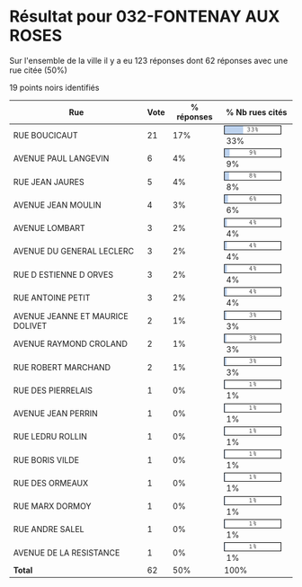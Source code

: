 # Résultat pour 032-FONTENAY AUX ROSES

Sur l'ensemble de la ville il y a eu 123 réponses dont 62 réponses avec une rue citée (50%)

19 points noirs identifiés

| Rue | Vote | % réponses | % Nb rues cités|
|-----|------|------------|----------------|
| RUE BOUCICAUT | 21 | 17% | <img src="../../img/bar_33.gif" />&nbsp;33%|
| AVENUE PAUL LANGEVIN | 6 | 4% | <img src="../../img/bar_9.gif" />&nbsp;9%|
| RUE JEAN JAURES | 5 | 4% | <img src="../../img/bar_8.gif" />&nbsp;8%|
| AVENUE JEAN MOULIN | 4 | 3% | <img src="../../img/bar_6.gif" />&nbsp;6%|
| AVENUE LOMBART | 3 | 2% | <img src="../../img/bar_4.gif" />&nbsp;4%|
| AVENUE DU GENERAL LECLERC | 3 | 2% | <img src="../../img/bar_4.gif" />&nbsp;4%|
| RUE D ESTIENNE D ORVES | 3 | 2% | <img src="../../img/bar_4.gif" />&nbsp;4%|
| RUE ANTOINE PETIT | 3 | 2% | <img src="../../img/bar_4.gif" />&nbsp;4%|
| AVENUE JEANNE ET MAURICE DOLIVET | 2 | 1% | <img src="../../img/bar_3.gif" />&nbsp;3%|
| AVENUE RAYMOND CROLAND | 2 | 1% | <img src="../../img/bar_3.gif" />&nbsp;3%|
| RUE ROBERT MARCHAND | 2 | 1% | <img src="../../img/bar_3.gif" />&nbsp;3%|
| RUE DES PIERRELAIS | 1 | 0% | <img src="../../img/bar_1.gif" />&nbsp;1%|
| AVENUE JEAN PERRIN | 1 | 0% | <img src="../../img/bar_1.gif" />&nbsp;1%|
| RUE LEDRU ROLLIN | 1 | 0% | <img src="../../img/bar_1.gif" />&nbsp;1%|
| RUE BORIS VILDE | 1 | 0% | <img src="../../img/bar_1.gif" />&nbsp;1%|
| RUE DES ORMEAUX | 1 | 0% | <img src="../../img/bar_1.gif" />&nbsp;1%|
| RUE MARX DORMOY | 1 | 0% | <img src="../../img/bar_1.gif" />&nbsp;1%|
| RUE ANDRE SALEL | 1 | 0% | <img src="../../img/bar_1.gif" />&nbsp;1%|
| AVENUE DE LA RESISTANCE | 1 | 0% | <img src="../../img/bar_1.gif" />&nbsp;1%|
| **Total** | 62 | 50% | 100%|

